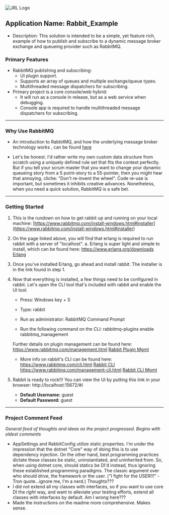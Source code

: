 ![JRL Logo](http://jimmyloforti.com/_common/images/jrl_logo2.png)

## Application Name: Rabbit_Example ##

* Description: This solution is intended to be a simple, yet feature rich, example of how to
publish and subscribe to a dynamic message broker exchange and queueing provider such as RabbitMQ.

### Primary Features ###

* RabbitMQ publishing and subscribing:
	* UI plugin support.
	* Supports an array of queues and multiple exchange/queue types.
	* Multithreaded message dispatchers for subscribing.
* Primary project is a core console/web hybrid:
	* It will run as a console in release, but as a web service when debugging.
	* Console app is required to handle multithreaded message dispatchers for subscribing.

-----------------------------------------------------------------------------------------------

### Why Use RabbitMQ ###

* An introduction to RabbitMQ, and how the underlying message broker technology works
, can be found [here](https://www.rabbitmq.com/tutorials/tutorial-one-dotnet.html)

* Let's be honest.  I'd rather write my own custom data structure from scratch using a uniquely defined rule set that fits the context perfectly.
But if you tell your scrum master that you want to change your dynamic queueing story from a 5 point-story to a 55-pointer,
then you might hear that annoying, cliche: "Don't re-invent the wheel". Code re-use is important, but sometimes it inhibits creative advances.
Nonetheless, when you need a quick solution, RabbitMQ is a safe bet.

-----------------------------------------------------------------------------------------------

### Getting Started ###

1. This is the rundown on how to get rabbit up and running on your local machine:
[https://www.rabbitmq.com/install-windows.html#installer]
(https://www.rabbitmq.com/install-windows.html#installer)

2. On the page linked above, you will find that erlang is required to run rabbit with a server of "localhost".
	a. Erlang is super light and simple to install, which can be found here:
https://www.erlang.org/downloads
[Erlang](https://www.erlang.org/downloads)

3. Once you've installed Erlang, go ahead and install rabbit.  The installer is in the link found in step 1.

4. Now that everything is installed, a few things need to be configured in rabbit.
Let's open the CLI tool that's included with rabbit and enable the UI tool.

	* Press: Windows key + S
	* Type: rabbit
	* Run as administrator: RabbitMQ Command Prompt

	* Run the following command on the CLI:
	rabbitmq-plugins enable rabbitmq_management

	Further details on plugin management can be found here:
	https://www.rabbitmq.com/management.html
	[Rabbit Plugin Mgmt](https://www.rabbitmq.com/management.html)

	* More info on rabbit's CLI can be found here:
	https://www.rabbitmq.com/cli.html
	[Rabbit CLI](https://www.rabbitmq.com/cli.html)
	https://www.rabbitmq.com/management-cli.html
	[Rabbit CLI Mgmt](https://www.rabbitmq.com/management-cli.html)

5. Rabbit is ready to rock!!!  You can view the UI by putting this link in your browser:
http://localhost:15672/#/

	* __Default Username:__ guest
	* __Default Password:__ guest

-----------------------------------------------------------------------------------------------

### Project Comment Feed ###
_General feed of thoughts and ideas as the project progressed. Begins with oldest comments_


* AppSettings and RabbitConfig utilize static properties.  I'm under the impression that the dotnet "Core" way of doing this is to use dependency injection.  On the other hand, best programming practices dictate these classes be static, uninstantiated, and uninherited from.  So, when using dotnet core, should statics be DI'd instead, thus ignoring these established programming paradigms. The classic argument over who should drive, the framework or the user. ("I fight for the USER!!!" -Tron quote...ignore me, I'm a nerd.) Thoughts???
* I did not extend all my classes with interfaces, so if you want to use core DI the _right_ way, and want to alleviate your testing efforts, extend all classes with interfaces by default.  Am I wrong here???
* Made the instructions on the readme more comprehensive.  Makes sense.



